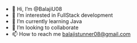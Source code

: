 - 👋 Hi, I’m @BalajiU08
- 👀 I’m interested in FullStack development
- 🌱 I’m currently learning Java
- 💞️ I’m looking to collaborate 
- 📫 How to reach me balajistunner08@gmail.com

<!---
BalajiU08/BalajiU08 is a ✨ special ✨ repository because its `README.md` (this file) appears on your GitHub profile.
You can click the Preview link to take a look at your changes.
--->
